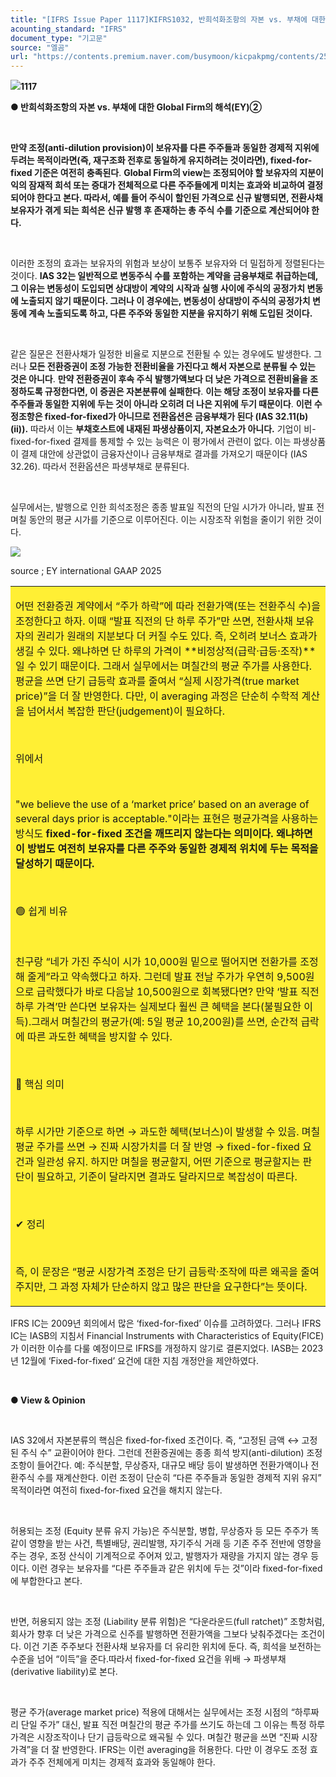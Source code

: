 ```yaml
---
title: "[IFRS Issue Paper 1117]KIFRS1032, 반희석화조항의 자본 vs. 부채에 대한 Global Firm의 해석(EY)②"
acounting_standard: "IFRS"
document_type: "기고문"
source: "엘곰"
url: "https://contents.premium.naver.com/busymoon/kicpakpmg/contents/250909102710619yw"
---
```

![](https://n2.news.naver.com/l.gif?type=content)**1117**

**● 반희석화조항의 자본 vs. 부채에 대한 Global Firm의 해석(EY)②**

​

**만약 조정(anti-dilution provision)이 보유자를 다른 주주들과 동일한 경제적 지위에 두려는 목적이라면(즉, 재구조화 전후로 동일하게 유지하려는 것이라면), fixed-for-fixed 기준은 여전히 충족된다**. **Global Firm의 view는 조정되어야 할 보유자의 지분이익의 잠재적 희석 또는 증대가 전체적으로 다른 주주들에게 미치는 효과와 비교하여 결정되어야 한다고 본다. 따라서, 예를 들어 주식이 할인된 가격으로 신규 발행되면, 전환사채 보유자가 겪게 되는 희석은 신규 발행 후 존재하는 총 주식 수를 기준으로 계산되어야 한다.**

​

이러한 조정의 효과는 보유자의 위험과 보상이 보통주 보유자와 더 밀접하게 정렬된다는 것이다. **IAS 32는 일반적으로 변동주식 수를 포함하는 계약을 금융부채로 취급하는데, 그 이유는 변동성이 도입되면 상대방이 계약의 시작과 실행 사이에 주식의 공정가치 변동에 노출되지 않기 때문이다. 그러나 이 경우에는, 변동성이 상대방이 주식의 공정가치 변동에 계속 노출되도록 하고, 다른 주주와 동일한 지분을 유지하기 위해 도입된 것이다.**

​

같은 질문은 전환사채가 일정한 비율로 지분으로 전환될 수 있는 경우에도 발생한다. 그러나 **모든 전환증권이 조정 가능한 전환비율을 가진다고 해서 자본으로 분류될 수 있는 것은 아니다**. **만약 전환증권이 후속 주식 발행가액보다 더 낮은 가격으로 전환비율을 조정하도록 규정한다면, 이 증권은 자본분류에 실패한다**. **이는 해당 조정이 보유자를 다른 주주들과 동일한 지위에 두는 것이 아니라 오히려 더 나은 지위에 두기 때문이다**. **이런 수정조항은 fixed-for-fixed가 아니므로 전환옵션은 금융부채가 된다 (IAS 32.11(b)(ii)).** 따라서 이는 **부채호스트에 내재된 파생상품이지, 자본요소가 아니다.** 기업이 비-fixed-for-fixed 결제를 통제할 수 있는 능력은 이 평가에서 관련이 없다. 이는 파생상품이 결제 대안에 상관없이 금융자산이나 금융부채로 결과를 가져오기 때문이다 (IAS 32.26). 따라서 전환옵션은 파생부채로 분류된다.

​

실무에서는, 발행으로 인한 희석조정은 종종 발표일 직전의 단일 시가가 아니라, 발표 전 며칠 동안의 평균 시가를 기준으로 이루어진다. 이는 시장조작 위험을 줄이기 위한 것이다.

![](https://scs-phinf.pstatic.net/MjAyNTA5MDlfMjc3/MDAxNzU3MzgwMjkzMDE5.qgcAzTdAndSNB-G_NfwjkSd4rFrUrpKdcWIh5mb-Kb0g.KjvhBCoNrCobQjexP3FigarVMZd_6vdnZLm3ge0kL00g.PNG/image.png?type=w800)

source ; EY international GAAP 2025

<table style=""><tbody><tr><td colspan="3" rowspan="1" style="width: 100.0%; height: 129.0px;  background-color: #ffef34;"><div><p style=""><span style="">어떤 전환증권 계약에서 “주가 하락”에 따라 전환가액(또는 전환주식 수)을 조정한다고 하자. 이때 “발표 직전의 단 하루 주가”만 쓰면, 전환사채 보유자의 권리가 원래의 지분보다 더 커질 수도 있다. 즉, 오히려 보너스 효과가 생길 수 있다. 왜냐하면 단 하루의 가격이 **비정상적(급락·급등·조작)**일 수 있기 때문이다. 그래서 실무에서는 며칠간의 평균 주가를 사용한다. 평균을 쓰면 단기 급등락 효과를 줄여서 “실제 시장가격(true market price)”을 더 잘 반영한다. 다만, 이 averaging 과정은 단순히 수학적 계산을 넘어서서 복잡한 판단(judgement)이 필요하다.</span></p></div><div><p style=""><span style="">​</span></p></div><div><p style=""><span style="">위에서</span></p></div><div><p style=""><span style="">​</span></p></div><div><p style=""><span style="">"we believe the use of a ‘market price’ based on an average of several days prior is acceptable."이라는 표현은 평균가격을 사용하는 방식도</span><span style=""><b> fixed-for-fixed 조건을 깨뜨리지 않는다는 의미이다. 왜냐하면 이 방법도 여전히 보유자를 다른 주주와 동일한 경제적 위치에 두는 목적을 달성하기 때문이다.</b></span></p></div><div><p style=""><span style="">​</span></p></div><div><p style=""><span style="">🟢 쉽게 비유</span></p></div><div><p style=""><span style="">​</span></p></div><div><p style=""><span style="">친구랑 “네가 가진 주식이 시가 10,000원 밑으로 떨어지면 전환가를 조정해 줄게”라고 약속했다고 하자. 그런데 발표 전날 주가가 우연히 9,500원으로 급락했다가 바로 다음날 10,500원으로 회복됐다면? 만약 ‘발표 직전 하루 가격’만 쓴다면 보유자는 실제보다 훨씬 큰 혜택을 본다(불필요한 이득).그래서 며칠간의 평균가(예: 5일 평균 10,200원)를 쓰면, 순간적 급락에 따른 과도한 혜택을 방지할 수 있다.</span></p></div><div><p style=""><span style="">​</span></p></div><div><p style=""><span style="">🔴 핵심 의미</span></p></div><div><p style=""><span style="">​</span></p></div><div><p style=""><span style="">하루 시가만 기준으로 하면 → 과도한 혜택(보너스)이 발생할 수 있음. 며칠 평균 주가를 쓰면 → 진짜 시장가치를 더 잘 반영 → fixed-for-fixed 요건과 일관성 유지. 하지만 며칠을 평균할지, 어떤 기준으로 평균할지는 판단이 필요하고, 기준이 달라지면 결과도 달라지므로 복잡성이 따른다.</span></p></div><div><p style=""><span style="">​</span></p></div><div><p style=""><span style="">✔ 정리</span></p></div><div><p style=""><span style="">​</span></p></div><div><p style=""><span style="">즉, 이 문장은 “평균 시장가격 조정은 단기 급등락·조작에 따른 왜곡을 줄여 주지만, 그 과정 자체가 단순하지 않고 많은 판단을 요구한다”는 뜻이다.</span></p></div></td></tr></tbody></table>

IFRS IC는 2009년 회의에서 많은 ‘fixed-for-fixed’ 이슈를 고려하였다. 그러나 IFRS IC는 IASB의 지침서 Financial Instruments with Characteristics of Equity(FICE)가 이러한 이슈를 다룰 예정이므로 IFRS를 개정하지 않기로 결론지었다. IASB는 2023년 12월에 ‘Fixed-for-fixed’ 요건에 대한 지침 개정안을 제안하였다.

​

**● View & Opinion**

​

IAS 32에서 자본분류의 핵심은 fixed-for-fixed 조건이다. 즉, “고정된 금액 ↔ 고정된 주식 수” 교환이어야 한다. 그런데 전환증권에는 종종 희석 방지(anti-dilution) 조정 조항이 들어간다. 예: 주식분할, 무상증자, 대규모 배당 등이 발생하면 전환가액이나 전환주식 수를 재계산한다. 이런 조정이 단순히 “다른 주주들과 동일한 경제적 지위 유지” 목적이라면 여전히 fixed-for-fixed 요건을 해치지 않는다.

​

허용되는 조정 (Equity 분류 유지 가능)은 주식분할, 병합, 무상증자 등 모든 주주가 똑같이 영향을 받는 사건, 특별배당, 권리발행, 자기주식 거래 등 기존 주주 전반에 영향을 주는 경우, 조정 산식이 기계적으로 주어져 있고, 발행자가 재량을 가지지 않는 경우 등이다. 이런 경우는 보유자를 “다른 주주들과 같은 위치에 두는 것”이라 fixed-for-fixed에 부합한다고 본다.

​

반면, 허용되지 않는 조정 (Liability 분류 위험)은 “다운라운드(full ratchet)” 조항처럼, 회사가 향후 더 낮은 가격으로 신주를 발행하면 전환가액을 그보다 낮춰주겠다는 조건이다. 이건 기존 주주보다 전환사채 보유자를 더 유리한 위치에 둔다. 즉, 희석을 보전하는 수준을 넘어 “이득”을 준다.따라서 fixed-for-fixed 요건을 위배 → 파생부채(derivative liability)로 본다.

​

평균 주가(average market price) 적용에 대해서는 실무에서는 조정 시점의 “하루짜리 단일 주가” 대신, 발표 직전 며칠간의 평균 주가를 쓰기도 하는데 그 이유는 특정 하루 가격은 시장조작이나 단기 급등락으로 왜곡될 수 있다. 며칠간 평균을 쓰면 “진짜 시장가격”을 더 잘 반영한다. IFRS는 이런 averaging을 허용한다. 다만 이 경우도 조정 효과가 주주 전체에게 미치는 경제적 효과와 동일해야 한다.

​

​